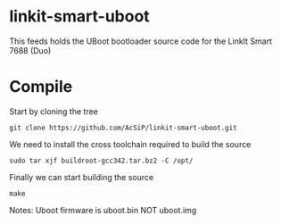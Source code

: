 # linkit-smart-uboot
This feeds holds the UBoot bootloader source code for the LinkIt Smart 7688 (Duo)

# Compile

Start by cloning the tree

`git clone https://github.com/AcSiP/linkit-smart-uboot.git`

We need to install the cross toolchain required to build the source

`sudo tar xjf buildroot-gcc342.tar.bz2 -C /opt/`

Finally we can start building the source

`make`

Notes: Uboot firmware is uboot.bin NOT uboot.img
